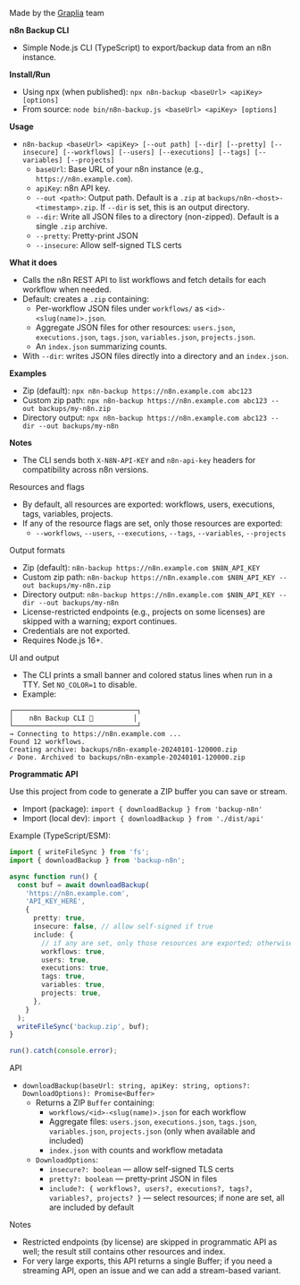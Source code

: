 Made by the [Graplia](https://graplia.com) team

**n8n Backup CLI**
- Simple Node.js CLI (TypeScript) to export/backup data from an n8n instance.

**Install/Run**
- Using npx (when published): `npx n8n-backup <baseUrl> <apiKey> [options]`
- From source: `node bin/n8n-backup.js <baseUrl> <apiKey> [options]`

**Usage**
- `n8n-backup <baseUrl> <apiKey> [--out path] [--dir] [--pretty] [--insecure] [--workflows] [--users] [--executions] [--tags] [--variables] [--projects]`
  - `baseUrl`: Base URL of your n8n instance (e.g., `https://n8n.example.com`).
  - `apiKey`: n8n API key.
  - `--out <path>`: Output path. Default is a `.zip` at `backups/n8n-<host>-<timestamp>.zip`. If `--dir` is set, this is an output directory.
  - `--dir`: Write all JSON files to a directory (non-zipped). Default is a single `.zip` archive.
  - `--pretty`: Pretty-print JSON
  - `--insecure`: Allow self-signed TLS certs

**What it does**
- Calls the n8n REST API to list workflows and fetch details for each workflow when needed.
- Default: creates a `.zip` containing:
  - Per-workflow JSON files under `workflows/` as `<id>-<slug(name)>.json`.
  - Aggregate JSON files for other resources: `users.json`, `executions.json`, `tags.json`, `variables.json`, `projects.json`.
  - An `index.json` summarizing counts.
- With `--dir`: writes JSON files directly into a directory and an `index.json`.

**Examples**
- Zip (default): `npx n8n-backup https://n8n.example.com abc123`
- Custom zip path: `npx n8n-backup https://n8n.example.com abc123 --out backups/my-n8n.zip`
- Directory output: `npx n8n-backup https://n8n.example.com abc123 --dir --out backups/my-n8n`

**Notes**
- The CLI sends both `X-N8N-API-KEY` and `n8n-api-key` headers for compatibility across n8n versions.

Resources and flags
- By default, all resources are exported: workflows, users, executions, tags, variables, projects.
- If any of the resource flags are set, only those resources are exported:
  - `--workflows`, `--users`, `--executions`, `--tags`, `--variables`, `--projects`

Output formats
- Zip (default): `n8n-backup https://n8n.example.com $N8N_API_KEY`
- Custom zip path: `n8n-backup https://n8n.example.com $N8N_API_KEY --out backups/my-n8n.zip`
- Directory output: `n8n-backup https://n8n.example.com $N8N_API_KEY --dir --out backups/my-n8n`
- License-restricted endpoints (e.g., projects on some licenses) are skipped with a warning; export continues.
- Credentials are not exported.
- Requires Node.js 16+.

UI and output
- The CLI prints a small banner and colored status lines when run in a TTY. Set `NO_COLOR=1` to disable.
- Example:
```
┌───────────────────────────────┐
│    n8n Backup CLI 🚀          │
└───────────────────────────────┘
→ Connecting to https://n8n.example.com ...
Found 12 workflows.
Creating archive: backups/n8n-example-20240101-120000.zip
✓ Done. Archived to backups/n8n-example-20240101-120000.zip
```

**Programmatic API**

Use this project from code to generate a ZIP buffer you can save or stream.

- Import (package): `import { downloadBackup } from 'backup-n8n'`
- Import (local dev): `import { downloadBackup } from './dist/api'`

Example (TypeScript/ESM):

```ts
import { writeFileSync } from 'fs';
import { downloadBackup } from 'backup-n8n';

async function run() {
  const buf = await downloadBackup(
    'https://n8n.example.com',
    'API_KEY_HERE',
    {
      pretty: true,
      insecure: false, // allow self-signed if true
      include: {
        // if any are set, only those resources are exported; otherwise all are exported
        workflows: true,
        users: true,
        executions: true,
        tags: true,
        variables: true,
        projects: true,
      },
    }
  );
  writeFileSync('backup.zip', buf);
}

run().catch(console.error);
```

API
- `downloadBackup(baseUrl: string, apiKey: string, options?: DownloadOptions): Promise<Buffer>`
  - Returns a ZIP `Buffer` containing:
    - `workflows/<id>-<slug(name)>.json` for each workflow
    - Aggregate files: `users.json`, `executions.json`, `tags.json`, `variables.json`, `projects.json` (only when available and included)
    - `index.json` with counts and workflow metadata
  - `DownloadOptions`:
    - `insecure?: boolean` — allow self-signed TLS certs
    - `pretty?: boolean` — pretty-print JSON in files
    - `include?: { workflows?, users?, executions?, tags?, variables?, projects? }` — select resources; if none are set, all are included by default

Notes
- Restricted endpoints (by license) are skipped in programmatic API as well; the result still contains other resources and index.
- For very large exports, this API returns a single Buffer; if you need a streaming API, open an issue and we can add a stream-based variant.
